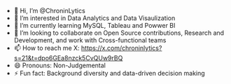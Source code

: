 - 👋 Hi, I’m @ChroninLytics
- 👀 I’m interested in Data Analytics and Data Visaulization
- 🌱 I’m currently learning MySQL, Tableau and Powwer BI
- 💞️ I’m looking to collaborate on Open Source contributions, Research and Development, and work with Cross-functional teams
- 📫 How to reach me X: https://x.com/chroninlytics?s=21&t=dpo6GEa8nzck5CvQUw9rBQ
- 😄 Pronouns: Non-Judgemental
- ⚡ Fun fact: Background diversity and data-driven decision making

<!---
ChroninLytics/ChroninLytics is a ✨ special ✨ repository because its `README.md` (this file) appears on your GitHub profile.
You can click the Preview link to take a look at your changes.
--->
